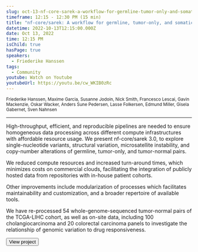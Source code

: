 ```yaml
---
slug: oct-13-nf-core-sarek-a-workflow-for-germline-tumor-only-and-somatic-analysis-of-ngs-data
timeframe: 12:15 - 12:30 PM (15 min)
title: "nf-core/sarek: A workflow for germline, tumor-only, and somatic analysis of NGS data"
datetime: 2022-10-13T12:15:00.000Z
date: Oct 13, 2022
time: 12:15 PM
isChild: true
hasPage: true
speakers:
  - Friederike Hanssen
tags:
  - Community
youtube: Watch on Youtube
youtubeUrl: https://youtu.be/cw_WKIB0zRc
---
```

<div className="mb-4">
  <small className="typo-small">
    Friederike Hanssen, Maxime Garcia, Susanne Jodoin, Nick Smith, Francesco Lescai, Gavin Mackenzie, Oskar Wacker, Anders Sune Pedersen, Lasse Folkersen, Edmund Miller, Gisela Gabernet, Sven Nahnsen
  </small>
</div>

<hr className="border-t border-gray-50 mb-4 opacity-20" />

High-throughput, efficient, and reproducible pipelines are needed to ensure homogeneous data processing across different compute infrastructures with affordable resource usage.
We present nf-core/sarek 3.0, to explore single-nucleotide variants, structural variation, microsatellite instability, and copy-number alterations of germline, tumor-only, and tumor-normal pairs.

We reduced compute resources and increased turn-around times, which minimizes costs on commercial clouds, facilitating the integration of publicly hosted data from repositories with in-house patient cohorts.

Other improvements include modularization of processes which facilitates maintainability and customization, and a broader repertoire of available tools.

We have re-processed 54 whole-genome-sequenced tumor-normal pairs of the TCGA-LIHC cohort, as well as on-site data, including 100 cholangiocarcinoma and 20 colorectal carcinoma panels to investigate the relationship of genomic variation to drug responsiveness.

<div>
  <Button to="https://github.com/nf-core/sarek/" variant="secondary" size="md" arrow>
    View project
  </Button>
</div>
